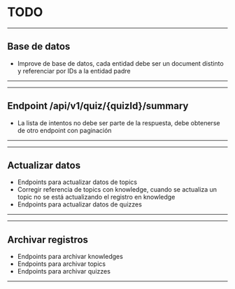 # TODO

---

## Base de datos

- Improve de base de datos, cada entidad debe ser un document distinto y referenciar por IDs a la entidad padre

---

---

## Endpoint /api/v1/quiz/{quizId}/summary

- La lista de intentos no debe ser parte de la respuesta, debe obtenerse de otro endpoint con paginación

---

---

## Actualizar datos

- Endpoints para actualizar datos de topics
- Corregir referencia de topics con knowledge, cuando se actualiza un topic no se está actualizando el registro en knowledge
- Endpoints para actualizar datos de quizzes

---

---

## Archivar registros

- Endpoints para archivar knowledges
- Endpoints para archivar topics
- Endpoints para archivar quizzes

---
